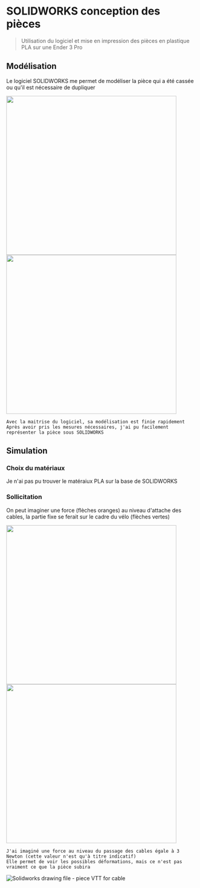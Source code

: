 # SOLIDWORKS conception des pièces 

> Utilisation du logiciel et mise en impression des pièces en plastique PLA sur une Ender 3 Pro

## **Modélisation**

Le logiciel SOLIDWORKS me permet de modéliser la pièce qui a été cassée ou qu'il est nécessaire de dupliquer
<br/>

<img src="https://user-images.githubusercontent.com/128179560/226169853-631b1ef3-18cf-4066-9163-15b9c16f027c.png" width="450" height="420" align="left">
<img src="https://user-images.githubusercontent.com/128179560/226170604-91d0d474-db3e-42e9-8945-7e3951d061d3.png" width="450" height="420">

```
Avec la maitrise du logiciel, sa modélisation est finie rapidement 
Après avoir pris les mesures nécessaires, j'ai pu facilement représenter la pièce sous SOLIDWORKS
```

## **Simulation**

### Choix du matériaux

Je n'ai pas pu trouver le matéraiux PLA sur la base de SOLIDWORKS
<br/>

### Sollicitation

On peut imaginer une force (flèches oranges) au niveau d'attache des cables, la partie fixe se ferait sur le cadre du vélo (flèches vertes)
<br/>

<img src="https://user-images.githubusercontent.com/128179560/226172518-9eb7fb0f-67c9-49f1-a03d-aacd1794a139.jpg" width="450" height="420" align="left">
<img src="https://user-images.githubusercontent.com/128179560/226172552-95b7afbd-0c7e-4d68-b009-6da15185f860.jpg" width="450" height="420">

```
J'ai imaginé une force au niveau du passage des cables égale à 3 Newton (cette valeur n'est qu'à titre indicatif)
Elle permet de voir les possibles déformations, mais ce n'est pas vraiment ce que la pièce subira
```

![Solidworks drawing file - piece VTT for cable](https://user-images.githubusercontent.com/128179560/226169616-3924e904-5549-41d8-8ef3-d9796c66e628.jpg)
